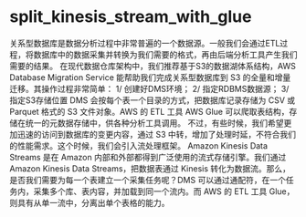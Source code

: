 # split_kinesis_stream_with_glue
关系型数据库是数据分析过程中非常普遍的一个数据源。一般我们会通过ETL过程，将数据库中的数据采集并转换为我们需要的格式，再由后端分析工具产生我们需要的结果。
在现代数据仓库架构中，我们推荐基于S3的数据湖体系结构，AWS Database Migration Service 能帮助我们完成关系型数据库到 S3 的全量和增量迁移。其操作过程非常简单：
1/ 创建好DMS环境；
2/ 指定RDBMS数据源；
3/ 指定S3存储位置
DMS 会按每个表一个目录的方式，把数据库记录存储为 CSV 或 Parquet 格式的 S3 文件对象。AWS 的 ETL 工具 AWS Glue 可以爬取表结构，存储在统一的元数据存储中，供各种分析工具调用。
不过，有些时候，我们希望更加迅速的访问到数据库的变更内容，通过 S3 中转，增加了处理时延，不符合我们的性能需求。这个时候，我们会引入流处理框架。
Amazon Kinesis Data Streams 是在 Amazon 内部和外部都得到广泛使用的流式存储引擎。我们通过 Amazon Kinesis Data Streams，把数据表通过 Kinesis 转化为数据流。那么，是否我们需要为每一个表建立一个采集任务呢？DMS 可以通过通配符，在一个任务内，采集多个库、表内容，并加载到同一个流内。而 AWS 的 ETL 工具 Glue，则具有从单一流中，分离出单个表格的能力。




